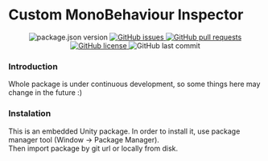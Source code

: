 # Custom MonoBehaviour Inspector

<p align="center">
	<img alt="package.json version" src ="https://img.shields.io/github/package-json/v/Skallu0711/Custom-MonoBehaviour-Inspector" />
	<a href="https://github.com/Skallu0711/Custom-MonoBehaviour-Inspector/issues">
		<img alt="GitHub issues" src ="https://img.shields.io/github/issues/Skallu0711/Custom-MonoBehaviour-Inspector" />
	</a>
	<a href="https://github.com/Skallu0711/Custom-MonoBehaviour-Inspector/pulls">
		<img alt="GitHub pull requests" src ="https://img.shields.io/github/issues-pr/Skallu0711/Custom-MonoBehaviour-Inspector" />
	</a>
	<a href="https://github.com/Skallu0711/Custom-MonoBehaviour-Inspector/blob/master/LICENSE">
		<img alt="GitHub license" src ="https://img.shields.io/github/license/Skallu0711/Custom-MonoBehaviour-Inspector" />
	</a>
	<img alt="GitHub last commit" src ="https://img.shields.io/github/last-commit/Skallu0711/Custom-MonoBehaviour-Inspector" />
</p>

### Introduction
Whole package is under continuous development, so some things here may change in the future :)

### Instalation
This is an embedded Unity package. In order to install it, use package manager tool (Window -> Package Manager). <br>
Then import package by git url or locally from disk.
